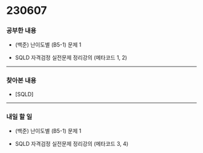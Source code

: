 # 230607

### 공부한 내용

- (백준) 난이도별 (B5-1) 문제 1

- SQLD 자격검정 실전문제 정리강의 (메타코드 1, 2)

---

### 찾아본 내용

- [SQLD]

---

### 내일 할 일

- (백준) 난이도별 (B5-1) 문제 1

- SQLD 자격검정 실전문제 정리강의 (메타코드 3, 4)
